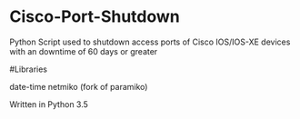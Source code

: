 # Cisco-Port-Shutdown
Python Script used to shutdown access ports of Cisco IOS/IOS-XE devices with an downtime of 60 days or greater

#Libraries

date-time
netmiko (fork of paramiko)

Written in Python 3.5

